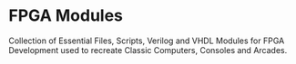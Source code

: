 # FPGA Modules

Collection of Essential Files, Scripts, Verilog and VHDL Modules for FPGA Development used to recreate Classic Computers, Consoles and Arcades.
